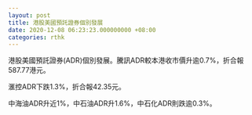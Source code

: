 ```yaml
---
layout: post
title: 港股美國預託證券個別發展
date: 2020-12-08 06:23:23.000000000 +08:00
categories: rthk
---
```


港股美國預託證券(ADR)個別發展。騰訊ADR較本港收市價升逾0.7%，折合報587.77港元。

滙控ADR下跌1.3%，折合報42.35元。

中海油ADR升近1%，中石油ADR升1.6%，中石化ADR則跌逾0.3%。
